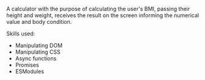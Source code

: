 A calculator with the purpose of calculating the user's BMI, passing their height and weight, receives the result on the screen informing the numerical value and body condition.

Skills used:
- Manipulating DOM
- Manipulating CSS
- Async functions
- Promises
- ESModules